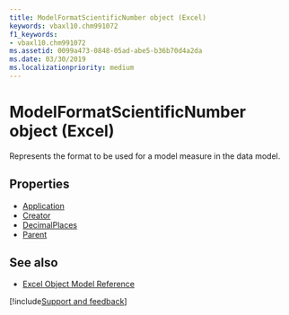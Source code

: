 ```yaml
---
title: ModelFormatScientificNumber object (Excel)
keywords: vbaxl10.chm991072
f1_keywords:
- vbaxl10.chm991072
ms.assetid: 0099a473-0848-05ad-abe5-b36b70d4a2da
ms.date: 03/30/2019
ms.localizationpriority: medium
---
```



# ModelFormatScientificNumber object (Excel)

Represents the format to be used for a model measure in the data model.

## Properties

- [Application](Excel.modelformatscientificnumber.application.md)
- [Creator](Excel.modelformatscientificnumber.creator.md)
- [DecimalPlaces](Excel.modelformatscientificnumber.decimalplaces.md)
- [Parent](Excel.modelformatscientificnumber.parent.md)


## See also

- [Excel Object Model Reference](overview/Excel/object-model.md)

[!include[Support and feedback](~/includes/feedback-boilerplate.md)]
